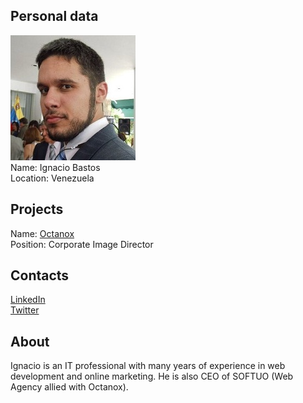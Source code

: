 ## Personal data
![ignacio bastos photo](photo/ignacio_bastos.jpg)  
Name:   Ignacio Bastos  
Location:  Venezuela  
## Projects 
Name: [Octanox](../projects/octanox.md)  
Position: Corporate Image Director   
## Contacts
[LinkedIn]( https://www.linkedin.com/in/ignacio-bastos-49575032/)   
[Twitter]( https://twitter.com/ignaciobastos)   
## About
Ignacio is an IT professional with many years of experience in web development and online marketing. He is also CEO of SOFTUO (Web Agency allied with Octanox).
